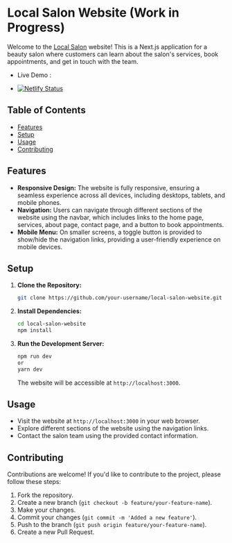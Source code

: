 # Local Salon Website (Work in Progress)

Welcome to the [Local Salon](https://localsalon.netlify.app/) website! This is a Next.js application for a beauty salon where customers can learn about the salon's services, book appointments, and get in touch with the team.

- Live Demo :

- [![Netlify Status](https://api.netlify.com/api/v1/badges/7d5c1afc-8c9e-4a23-a7e3-be134f0a8ca2/deploy-status)](https://localsalon.netlify.app/)

## Table of Contents
- [Features](#features)
- [Setup](#setup)
- [Usage](#usage)
- [Contributing](#contributing)

## Features

- **Responsive Design:** The website is fully responsive, ensuring a seamless experience across all devices, including desktops, tablets, and mobile phones.
- **Navigation:** Users can navigate through different sections of the website using the navbar, which includes links to the home page, services, about page, contact page, and a button to book appointments.
- **Mobile Menu:** On smaller screens, a toggle button is provided to show/hide the navigation links, providing a user-friendly experience on mobile devices.

## Setup

1. **Clone the Repository:**
   ```bash
   git clone https://github.com/your-username/local-salon-website.git
   ```
   
2. **Install Dependencies:**
   ```bash
   cd local-salon-website
   npm install
   ```

3. **Run the Development Server:**
   ```bash
   npm run dev
   or
   yarn dev
   ```
   The website will be accessible at `http://localhost:3000`.

## Usage

- Visit the website at `http://localhost:3000` in your web browser.
- Explore different sections of the website using the navigation links.
- Contact the salon team using the provided contact information.

## Contributing

Contributions are welcome! If you'd like to contribute to the project, please follow these steps:

1. Fork the repository.
2. Create a new branch (`git checkout -b feature/your-feature-name`).
3. Make your changes.
4. Commit your changes (`git commit -m 'Added a new feature'`).
5. Push to the branch (`git push origin feature/your-feature-name`).
6. Create a new Pull Request.


